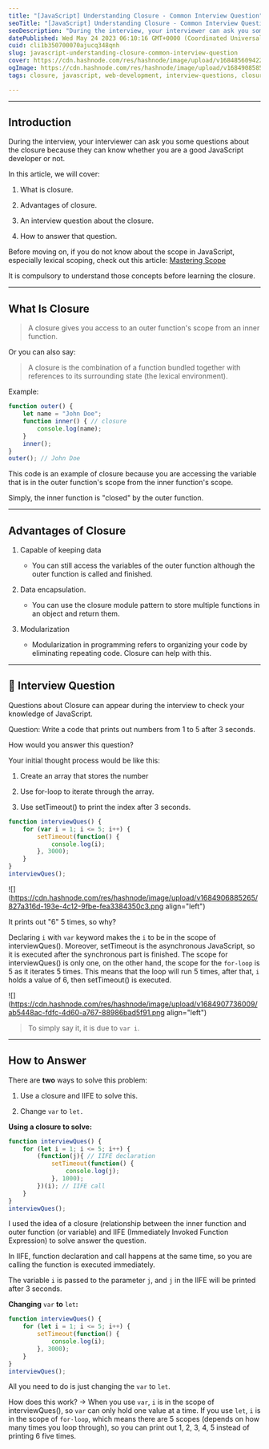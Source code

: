 ```yaml
---
title: "[JavaScript] Understanding Closure - Common Interview Question"
seoTitle: "[JavaScript] Understanding Closure - Common Interview Question"
seoDescription: "During the interview, your interviewer can ask you some questions about the closure because they can know whether you are a good JavaScript developer or not"
datePublished: Wed May 24 2023 06:10:16 GMT+0000 (Coordinated Universal Time)
cuid: cli1b350700070ajucq348qnh
slug: javascript-understanding-closure-common-interview-question
cover: https://cdn.hashnode.com/res/hashnode/image/upload/v1684856094226/8f1b4589-36f6-4497-b1cd-bdff0a817ef1.jpeg
ogImage: https://cdn.hashnode.com/res/hashnode/image/upload/v1684908585185/01a1838c-cf77-41ce-87d4-1892b11a82eb.jpeg
tags: closure, javascript, web-development, interview-questions, closures-in-javascript

---
```


---

## Introduction

During the interview, your interviewer can ask you some questions about the closure because they can know whether you are a good JavaScript developer or not.

In this article, we will cover:

1. What is closure.
    
2. Advantages of closure.
    
3. An interview question about the closure.
    
4. How to answer that question.
    

Before moving on, if you do not know about the scope in JavaScript, especially lexical scoping, check out this article: [Mastering Scope](https://jaylog.hashnode.dev/javascript-understanding-function-declaration-vs-function-call)

It is compulsory to understand those concepts before learning the closure.

---

## What Is Closure

> A closure gives you access to an outer function's scope from an inner function.

Or you can also say:

> A closure is the combination of a function bundled together with references to its surrounding state (the lexical environment).

Example:

```javascript
function outer() {
    let name = "John Doe";
    function inner() { // closure
        console.log(name);
    }
    inner();
}
outer(); // John Doe
```

This code is an example of closure because you are accessing the variable that is in the outer function's scope from the inner function's scope.

Simply, the inner function is "closed" by the outer function.

---

## Advantages of Closure

1. Capable of keeping data
    
    * You can still access the variables of the outer function although the outer function is called and finished.
        
2. Data encapsulation.
    
    * You can use the closure module pattern to store multiple functions in an object and return them.
        
3. Modularization
    
    * Modularization in programming refers to organizing your code by eliminating repeating code. Closure can help with this.
        

---

## 🚩 Interview Question

Questions about Closure can appear during the interview to check your knowledge of JavaScript.

Question: Write a code that prints out numbers from 1 to 5 after 3 seconds.

How would you answer this question?

Your initial thought process would be like this:

1. Create an array that stores the number
    
2. Use for-loop to iterate through the array.
    
3. Use setTimeout() to print the index after 3 seconds.
    

```javascript
function interviewQues() {
    for (var i = 1; i <= 5; i++) {
        setTimeout(function() {
            console.log(i);
        }, 3000);
    }
}
interviewQues();
```

![](https://cdn.hashnode.com/res/hashnode/image/upload/v1684906885265/827a316d-193e-4c12-9fbe-fea3384350c3.png align="left")

It prints out "6" 5 times, so why?

Declaring `i` with `var` keyword makes the `i` to be in the scope of interviewQues(). Moreover, setTimeout is the asynchronous JavaScript, so it is executed after the synchronous part is finished. The scope for interviewQues() is only one, on the other hand, the scope for the `for-loop` is 5 as it iterates 5 times. This means that the loop will run 5 times, after that, `i` holds a value of 6, then setTimeout() is executed.

![](https://cdn.hashnode.com/res/hashnode/image/upload/v1684907736009/ab5448ac-fdfc-4d60-a767-88986bad5f91.png align="left")

> To simply say it, it is due to `var i`.

---

## How to Answer

There are **two** ways to solve this problem:

1. Use a closure and IIFE to solve this.
    
2. Change `var` to `let.`
    

**Using a closure to solve:**

```javascript
function interviewQues() {
    for (let i = 1; i <= 5; i++) {
        (function(j){ // IIFE declaration
            setTimeout(function() {
                console.log(j);
            }, 1000);
        })(i); // IIFE call
    }
}
interviewQues();
```

I used the idea of a closure (relationship between the inner function and outer function (or variable) and IIFE (Immediately Invoked Function Expression) to solve answer the question.

In IIFE, function declaration and call happens at the same time, so you are calling the function is executed immediately.

The variable `i` is passed to the parameter `j`, and `j` in the IIFE will be printed after 3 seconds.

**Changing** `var` **to** `let`**:**

```javascript
function interviewQues() {
    for (let i = 1; i <= 5; i++) { 
        setTimeout(function() {
            console.log(i);
        }, 3000);
    }
}
interviewQues();
```

All you need to do is just changing the `var` to `let`.

How does this work? -&gt; When you use `var`, `i` is in the scope of interviewQues(), so `var` can only hold one value at a time. If you use `let`, `i` is in the scope of `for-loop`, which means there are 5 scopes (depends on how many times you loop through), so you can print out 1, 2, 3, 4, 5 instead of printing 6 five times.